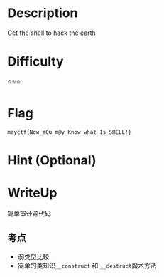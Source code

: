 # Description
Get the shell to hack the earth

# Difficulty
⭐⭐⭐

# Flag
`mayctf{Now_Y0u_m@y_Know_what_1s_SHELL!}`

# Hint (Optional)


# WriteUp
简单审计源代码
## 考点
 - 弱类型比较
 - 简单的类知识`__construct` 和 `__destruct`魔术方法